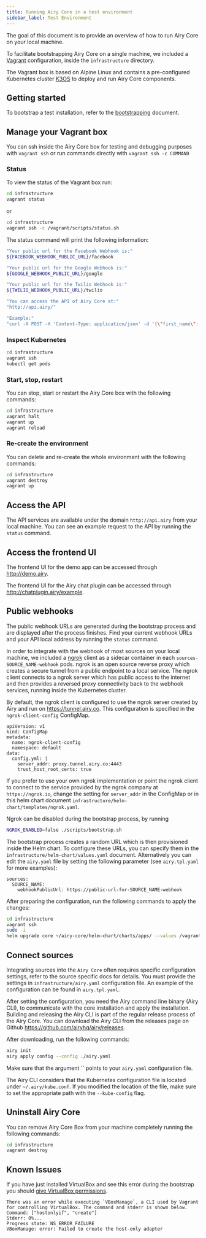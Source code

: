 ```yaml
---
title: Running Airy Core in a test environment
sidebar_label: Test Environment
---
```


The goal of this document is to provide an overview of how to run Airy Core on
your local machine.

To facilitate bootstrapping Airy Core on a single machine, we included a
[Vagrant](https://www.vagrantup.com) configuration, inside the `infrastructure`
directory.

The Vagrant box is based on Alpine Linux and contains a pre-configured
Kubernetes cluster [K3OS](https://k3os.io/) to deploy and run Airy Core
components.

## Getting started

To bootstrap a test installation, refer to the
[bootstrapping](getting-started/installation.md) document.

## Manage your Vagrant box

You can ssh inside the Airy Core box for testing and debugging purposes with
`vagrant ssh` or run commands directly with `vagrant ssh -c COMMAND`

### Status

To view the status of the Vagrant box run:

```sh
cd infrastructure
vagrant status
```

or

```sh
cd infrastructure
vagrant ssh -c /vagrant/scripts/status.sh
```

The status command will print the following information:

```sh
"Your public url for the Facebook Webhook is:"
${FACEBOOK_WEBHOOK_PUBLIC_URL}/facebook

"Your public url for the Google Webhook is:"
${GOOGLE_WEBHOOK_PUBLIC_URL}/google

"Your public url for the Twilio Webhook is:"
${TWILIO_WEBHOOK_PUBLIC_URL}/twilio

"You can access the API of Airy Core at:"
"http://api.airy/"

"Example:"
"curl -X POST -H 'Content-Type: application/json' -d '{\"first_name\": \"Grace\",\"last_name\": \"Hopper\",\"password\": \"the_answer_is_42\",\"email\": \"grace@example.com\"}'
```

### Inspect Kubernetes

```sh
cd infrastructure
vagrant ssh
kubectl get pods
```

### Start, stop, restart

You can stop, start or restart the Airy Core box with the following
commands:

```sh
cd infrastructure
vagrant halt
vagrant up
vagrant reload
```

### Re-create the environment

You can delete and re-create the whole environment with the following commands:

```sh
cd infrastructure
vagrant destroy
vagrant up
```

## Access the API

The API services are available under the domain `http://api.airy` from your
local machine. You can see an example request to the API by running the
`status` command.

## Access the frontend UI

The frontend UI for the demo app can be accessed through http://demo.airy.

The frontend UI for the Airy chat plugin can be accessed through
http://chatplugin.airy/example.

## Public webhooks

The public webhook URLs are generated during the bootstrap process and are
displayed after the process finishes. Find your current webhook URLs and your
API local address by running the `status` command.

In order to integrate with the webhook of most sources on your local machine,
we included a [ngrok](https://ngrok.com/) client as a sidecar container in each
`sources-SOURCE_NAME-webhook` pods. ngrok is an open source reverse proxy which
creates a secure tunnel from a public endpoint to a local service. The ngrok
client connects to a ngrok server which has public access to the internet and
then provides a reversed proxy connectivity back to the webhook services,
running inside the Kubernetes cluster.

By default, the ngrok client is configured to use the ngrok server created by
Airy and run on https://tunnel.airy.co. This configuration is specified in
the `ngrok-client-config` ConfigMap.

```
apiVersion: v1
kind: ConfigMap
metadata:
  name: ngrok-client-config
  namespace: default
data:
  config.yml: |
    server_addr: proxy.tunnel.airy.co:4443
    trust_host_root_certs: true
```

If you prefer to use your own ngrok implementation or point the ngrok client to
connect to the service provided by the ngrok company at `https://ngrok.io`,
change the setting for `server_addr` in the ConfigMap or in this helm chart
document
`infrastructure/helm-chart/templates/ngrok.yaml`.

Ngrok can be disabled during the bootstrap process, by running

```bash
NGROK_ENABLED=false ./scripts/bootstrap.sh
```

The bootstrap process creates a random URL which is then provisioned inside the
Helm chart. To configure these URLs, you can specify them in the
`infrastructure/helm-chart/values.yaml` document.
Alternatively you can edit the `airy.yaml` file by setting the following
parameter (see `airy.tpl.yaml` for more examples):

```
sources:
  SOURCE_NAME:
    webhookPublicUrl: https://public-url-for-SOURCE_NAME-webhook
```

After preparing the configuration, run the following commands to apply the changes:

```sh
cd infrastructure
vagrant ssh
sudo -i
helm upgrade core ~/airy-core/helm-chart/charts/apps/ --values /vagrant/airy.yaml  --timeout 1000s
```

## Connect sources

Integrating sources into the `Airy Core` often requires specific
configuration settings, refer to the source specific docs for details. You must
provide the settings in `infrastructure/airy.yaml` configuration file. An
example of the configuration can be found in `airy.tpl.yaml`.

After setting the configuration, you need the Airy command line binary (Airy CLI), to communicate with the core installation and apply the installation.
Building and releasing the Airy CLI is part of the regular release process of the Airy Core.
You can download the Airy CLI from the releases page on Github https://github.com/airyhq/airy/releases.

After downloading, run the following commands:

```sh
airy init
airy apply config --config ./airy.yaml
```

Make sure that the argument `` points to your `airy.yaml` configuration file.

The Airy CLI considers that the Kubernetes configuration file is located under
`~/.airy/kube.conf`. If you modified the location of the file, make sure to set
the appropriate path with the `--kube-config` flag.

## Uninstall Airy Core

You can remove Airy Core Box from your machine completely running the following
commands:

```sh
cd infrastructure
vagrant destroy
```

## Known Issues

If you have just installed VirtualBox and see this error during the bootstrap
you should [give VirtualBox
permissions](https://www.howtogeek.com/658047/how-to-fix-virtualboxs-%E2%80%9Ckernel-driver-not-installed-rc-1908-error/).

```
There was an error while executing `VBoxManage`, a CLI used by Vagrant
for controlling VirtualBox. The command and stderr is shown below.
Command: ["hostonlyif", "create"]
Stderr: 0%...
Progress state: NS_ERROR_FAILURE
VBoxManage: error: Failed to create the host-only adapter
```
